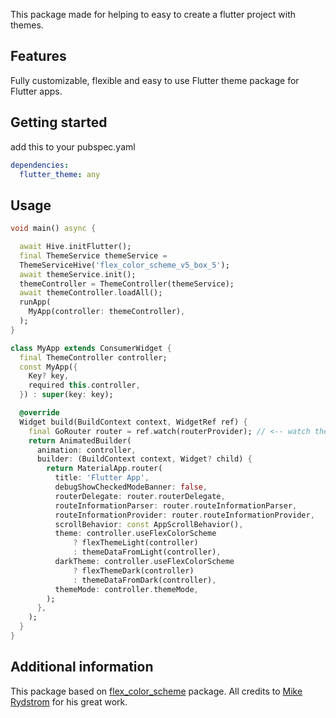 This package made for helping to easy to create a flutter project with themes.


## Features

Fully customizable, flexible and easy to use Flutter theme package for Flutter apps.


## Getting started

add this to your pubspec.yaml

```yaml
dependencies:
  flutter_theme: any
```

## Usage

```dart
void main() async {

  await Hive.initFlutter();
  final ThemeService themeService =
  ThemeServiceHive('flex_color_scheme_v5_box_5');
  await themeService.init();
  themeController = ThemeController(themeService);
  await themeController.loadAll();
  runApp(
    MyApp(controller: themeController),
  );
}
```



```dart
class MyApp extends ConsumerWidget {
  final ThemeController controller;
  const MyApp({
    Key? key,
    required this.controller,
  }) : super(key: key);

  @override
  Widget build(BuildContext context, WidgetRef ref) {
    final GoRouter router = ref.watch(routerProvider); // <-- watch the router
    return AnimatedBuilder(
      animation: controller,
      builder: (BuildContext context, Widget? child) {
        return MaterialApp.router(
          title: 'Flutter App',
          debugShowCheckedModeBanner: false,
          routerDelegate: router.routerDelegate,
          routeInformationParser: router.routeInformationParser,
          routeInformationProvider: router.routeInformationProvider,
          scrollBehavior: const AppScrollBehavior(),
          theme: controller.useFlexColorScheme
              ? flexThemeLight(controller)
              : themeDataFromLight(controller),
          darkTheme: controller.useFlexColorScheme
              ? flexThemeDark(controller)
              : themeDataFromDark(controller),
          themeMode: controller.themeMode,
        );
      },
    );
  }
}
```





## Additional information

This package based on [flex_color_scheme](https://pub.dev/packages/flex_color_scheme) package.
All credits to [Mike Rydstrom](https://twitter.com/RydMike) for his great work.